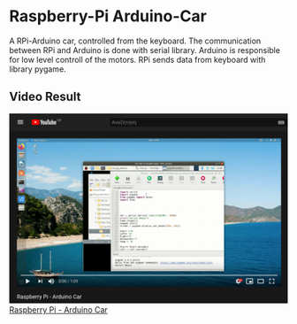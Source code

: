 # Raspberry-Pi Arduino-Car



A RPi-Arduino car, controlled from the keyboard.
The communication between RPi and Arduino is done with serial library. 
Arduino is responsible for low level controll of the motors. 
RPi sends data from keyboard with library pygame. 


## Video Result

![](/Images/ytimage.png)[Raspberry Pi - Arduino Car](https://www.youtube.com/watch?v=Qu4i57MjldU)





